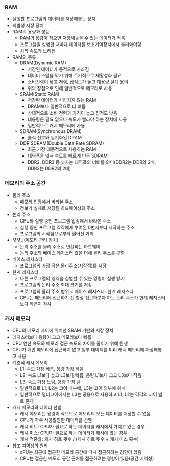 ### RAM
- 실행할 프로그램의 데이터를 저장해놓는 장치
- 휘발성 저장 장치
- RAM의 용량과 성능
  - RAM의 용량이 작으면 저장해놓을 수 있는 데이터가 적음
  - 프로그램을 실행할 때마다 데이터를 보조기억장치에서 불러와야함
  - 처리 속도가 느려짐
- RAM의 종류
  - DRAM(Dynamic RAM)
    - 저장된 데이터가 동적으로 사라짐
    - 데이터 소멸을 막기 위해 주기적으로 재활성화 필요
    - 소비전력이 낮고 저렴, 집적도가 높고 대용량 설계 용이
    - 위의 장점으로 인해 일반적으로 메모리로 사용
  - SRAM(Static RAM)
    - 저장된 데이터가 사라지지 않는 RAM
    - DRAM보다 일반적으로 더 빠름
    - 상대적으로 소비 전력과 가격이 높고 집적도 낮음
    - 대용량은 필요 없으나 속도가 빨라야 하는 장치에 사용
    - 일반적으로 캐시 메모리에 사용
  - SDRAM(Synchronous DRAM)
    - 클럭 신호와 동기화된 DRAM
  - DDR SDRAM(Double Data Rate SDRAM)
    - 최근 가장 대중적으로 사용하는 RAM
    - 대역폭을 넓혀 속도를 빠르게 만든 SDRAM
    - DDR2, DDR3 등 숫자는 대역폭의 너비를 의미(DDR2는 DDR의 2배, DDR3는 DDR2의 2배)

### 메모리의 주소 공간
- 물리 주소
  - 메모리 입장에서 바라본 주소
  - 정보가 실제로 저장된 하드웨어상의 주소
- 논리 주소
  - CPU와 실행 중인 프로그램 입장에서 바라본 주소
  - 실행 중인 프로그램 각각에게 부여된 0번지부터 시작하는 주소
  - 프로그램의 시작점으로부터 떨어진 거리
- MMU(메모리 관리 장치)
  -  논리 주소를 물리 주소로 변환하는 하드웨어
  - 논리 주소와 베이스 레지스터 값을 더해 물리 주소를 구함
- 베이스 레지스터
  - 프로그램의 가장 작은 물리주소(시작점)를 저장  
- 한계 레지스터
  - 다른 프로그램의 영역을 침범할 수 있는 명령어 실행 방지
  - 프로그램의 논리 주소 최대 크기를 저장
  - 프로그램의 물리 주소 범위 < 베이스 레지스터+한계 레지스터
  - CPU는 메모리에 접근하기 전 항상 접근하고자 하는 논리 주소가 한계 레지스터보다 작은지 검사

### 캐시 메모리
- CPU와 메모리 사이에 위치한 SRAM 기반의 저장 장치
- 레지스터보다 용량이 크고 메모리보다 빠름
- CPU 연산 속도와 메모리 접근 속도의 차이를 줄이기 위해 탄생
- CPU가 매번 메모리에 접근하지 않고 일부 데이터를 미리 캐시 메모리에 저장해놓고 사용
- 계층적 캐시 메모리
  - L1: 속도 가장 빠름, 용량 가장 작음
  - L2: 속도 L1보다 늦고 L3보다 빠름, 용량 L1보다 크고 L3보다 작음
  - L3: 속도 가장 느림, 용량 가장 큼
  - 일반적으로 L1, L2는 코어 내부에, L3는 코어 외부에 위치
  - 일반적으로 멀티코어에서는 L3는 공용으로 사용하고 L1, L2는 각각의 코어 별로 존재
- 캐시 메모리의 데이터 선별
  - 캐시 메모리는 용량이 작으므로 메모리의 모든 데이터를 저장할 수 없음
  - CPU가 자주 사용할만한 데이터를 선별
  - 캐시 히트: CPU가 필요로 하는 데이터를 캐시에서 가지고 있는 경우
  - 캐시 미스: CPU가 필요로 하는 데이터가 캐시에 없는 경우
  - 캐시 적중률: 캐시 히트 횟수 / (캐시 히트 횟수 + 캐시 미스 횟수)
- 참조 지역성의 원리
  - cPU는 최근에 접근한 메모리 공간에 다시 접근하려는 경향이 있음
  - CPU는 접근한 메모리 공간 근처를 접근하려는 경향이 있음(공간 지역성)